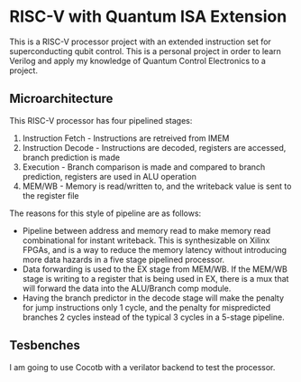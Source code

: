# RISC-V with Quantum ISA Extension

This is a RISC-V processor project with an extended instruction set for superconducting qubit control. This is a personal project in order to learn Verilog and apply my knowledge of Quantum Control Electronics to a project.

## Microarchitecture

This RISC-V processor has four pipelined stages:

1. Instruction Fetch - Instructions are retreived from IMEM
2. Instruction Decode - Instructions are decoded, registers are accessed, branch prediction is made
3. Execution - Branch comparison is made and compared to branch prediction, registers are used in ALU operation
4. MEM/WB - Memory is read/written to, and the writeback value is sent to the register file

The reasons for this style of pipeline are as follows:
- Pipeline between address and memory read to make memory read combinational for instant writeback. This is synthesizable on Xilinx FPGAs, and is a way to reduce the memory latency without introducing more data hazards in a five stage pipelined processor.
- Data forwarding is used to the EX stage from MEM/WB. If the MEM/WB stage is writing to a register that is being used in EX, there is a mux that will forward the data into the ALU/Branch comp module. 
- Having the branch predictor in the decode stage will make the penalty for jump instructions only 1 cycle, and the penalty for mispredicted branches 2 cycles instead of the typical 3 cycles in a 5-stage pipeline. 

## Tesbenches

I am going to use Cocotb with a verilator backend to test the processor.